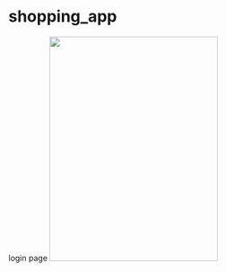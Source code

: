 # shopping_app
login page
<img src="https://user-images.githubusercontent.com/83058841/121204043-37b11800-c894-11eb-9fef-856f66cea0f2.png" width="300" height="400">
